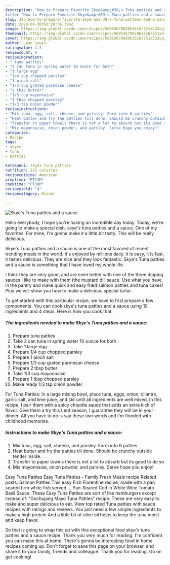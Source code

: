 ```yaml
---
description: "How to Prepare Favorite Skye&amp;#39;s Tuna patties and a sauce"
title: "How to Prepare Favorite Skye&amp;#39;s Tuna patties and a sauce"
slug: 345-how-to-prepare-favorite-skye-and-39-s-tuna-patties-and-a-sauce
date: 2020-08-30T00:28:36.394Z
image: https://img-global.cpcdn.com/recipes/5605367982063616/751x532cq70/skyes-tuna-patties-and-a-sauce-recipe-main-photo.jpg
thumbnail: https://img-global.cpcdn.com/recipes/5605367982063616/751x532cq70/skyes-tuna-patties-and-a-sauce-recipe-main-photo.jpg
cover: https://img-global.cpcdn.com/recipes/5605367982063616/751x532cq70/skyes-tuna-patties-and-a-sauce-recipe-main-photo.jpg
author: Leon Lewis
ratingvalue: 4.5
reviewcount: 6
recipeingredient:
- " tuna patties"
- "2 can tuna in spring water 10 ounce for both"
- "1 large egg"
- "1/4 cup chopped parsley"
- "1 pinch salt"
- "1/3 cup grated parmesan cheese"
- "2 tbsp butter"
- "1/3 cup mayonnaise"
- "1 tbsp chopped parsley"
- "1/3 tsp onion powder"
recipeinstructions:
- "Mix tuna, egg, salt, cheese, and parsley. Form into 6 patties"
- "Heat butter and fry the patties till done. Should be crunchy outside tender inside."
- "Transfer to paper towels there is not a lot to absorb but its good to do so"
- "Mix mayonnaise, onion powder, and parsley. Serve hope you enjoy!"
categories:
- Recipe
tags:
- skyes
- tuna
- patties

katakunci: skyes tuna patties 
nutrition: 272 calories
recipecuisine: American
preptime: "PT13M"
cooktime: "PT38M"
recipeyield: "4"
recipecategory: Dinner

---
```



![Skye&#39;s Tuna patties and a sauce](https://img-global.cpcdn.com/recipes/5605367982063616/751x532cq70/skyes-tuna-patties-and-a-sauce-recipe-main-photo.jpg)

Hello everybody, I hope you're having an incredible day today. Today, we're going to make a special dish, skye&#39;s tuna patties and a sauce. One of my favorites. For mine, I'm gonna make it a little bit tasty. This will be really delicious.

Skye&#39;s Tuna patties and a sauce is one of the most favored of recent trending meals in the world. It's enjoyed by millions daily. It is easy, it is fast, it tastes delicious. They are nice and they look fantastic. Skye&#39;s Tuna patties and a sauce is something that I have loved my whole life.

I think they are very good, and are even better with one of the three dipping sauces I like to make with them (the mustard dill sauce. Use what you have in the pantry and make quick and easy fried salmon patties and tuna cakes! Plus we will show you how to make a delicious special tartar.


To get started with this particular recipe, we have to first prepare a few components. You can cook skye&#39;s tuna patties and a sauce using 10 ingredients and 4 steps. Here is how you cook that.

<!--inarticleads1-->

##### The ingredients needed to make Skye&#39;s Tuna patties and a sauce:

1. Prepare  tuna patties
1. Take 2 can tuna in spring water 10 ounce for both
1. Take 1 large egg
1. Prepare 1/4 cup chopped parsley
1. Prepare 1 pinch salt
1. Prepare 1/3 cup grated parmesan cheese
1. Prepare 2 tbsp butter
1. Take 1/3 cup mayonnaise
1. Prepare 1 tbsp chopped parsley
1. Make ready 1/3 tsp onion powder


For Tuna Patties: In a large mixing bowl, place tuna, eggs, onion, cilantro, garlic salt, and lime juice, and stir until all ingredients are well mixed. In this recipe, I pair them with a spicy chipotle sauce that adds an extra kick of flavor. Give them a try this Lent season, I guarantee they will be in your dinner. All you have to do is say these two words and I&#39;m flooded with childhood memories. 

<!--inarticleads2-->

##### Instructions to make Skye&#39;s Tuna patties and a sauce:

1. Mix tuna, egg, salt, cheese, and parsley. Form into 6 patties
1. Heat butter and fry the patties till done. Should be crunchy outside tender inside.
1. Transfer to paper towels there is not a lot to absorb but its good to do so
1. Mix mayonnaise, onion powder, and parsley. Serve hope you enjoy!


Easy Tuna Patties Easy Tuna Patties - Family Fresh Meals recipe Related posts: Salmon Patties This easy Fish Florentine recipe, made with a pan seared firm white fish served … Pan-Seared Cod in White Wine Tomato Basil Sauce. These Easy Tuna Patties are sort of like hamburgers except instead of. &#34;Gochujang Mayo Tuna Patties&#34; recipe. These are very easy to make and super delicious to eat. View top rated Tuna patties with sauce recipes with ratings and reviews. You just need a few simple ingredients to make a high protein And a little bit of olive oil helps to keep the tuna moist and keep flavor. 

So that is going to wrap this up with this exceptional food skye&#39;s tuna patties and a sauce recipe. Thank you very much for reading. I'm confident you can make this at home. There's gonna be interesting food in home recipes coming up. Don't forget to save this page on your browser, and share it to your family, friends and colleague. Thank you for reading. Go on get cooking!
